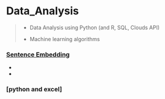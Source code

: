 # Data_Analysis
> - Data Analysis using Python (and R, SQL, Clouds API)
>
> - Machine learning algorithms

### [Sentence Embedding](/Studies%20(Algorithms%20Books%20Mooks%20etc.)/Sentence%20Embedding/README.md)

- 

- 

### [python and excel]
